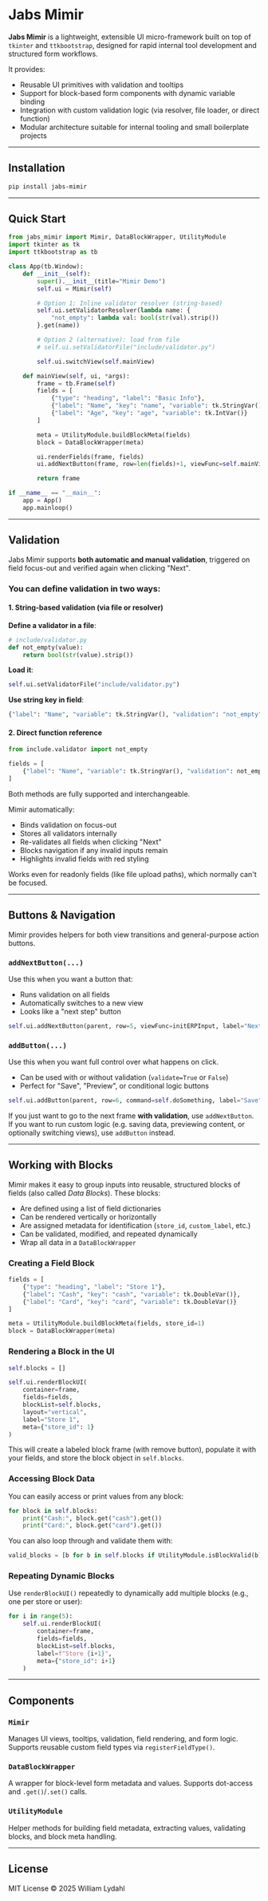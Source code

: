 # Jabs Mimir

**Jabs Mimir** is a lightweight, extensible UI micro-framework built on top of `tkinter` and `ttkbootstrap`, designed for rapid internal tool development and structured form workflows.

It provides:

- Reusable UI primitives with validation and tooltips
- Support for block-based form components with dynamic variable binding
- Integration with custom validation logic (via resolver, file loader, or direct function)
- Modular architecture suitable for internal tooling and small boilerplate projects

---

## Installation

```bash
pip install jabs-mimir
```

---

## Quick Start

```python
from jabs_mimir import Mimir, DataBlockWrapper, UtilityModule
import tkinter as tk
import ttkbootstrap as tb

class App(tb.Window):
    def __init__(self):
        super().__init__(title="Mimir Demo")
        self.ui = Mimir(self)

        # Option 1: Inline validator resolver (string-based)
        self.ui.setValidatorResolver(lambda name: {
            "not_empty": lambda val: bool(str(val).strip())
        }.get(name))

        # Option 2 (alternative): load from file
        # self.ui.setValidatorFile("include/validator.py")

        self.ui.switchView(self.mainView)

    def mainView(self, ui, *args):
        frame = tb.Frame(self)
        fields = [
            {"type": "heading", "label": "Basic Info"},
            {"label": "Name", "key": "name", "variable": tk.StringVar(), "validation": "not_empty"},
            {"label": "Age", "key": "age", "variable": tk.IntVar()}
        ]

        meta = UtilityModule.buildBlockMeta(fields)
        block = DataBlockWrapper(meta)

        ui.renderFields(frame, fields)
        ui.addNextButton(frame, row=len(fields)+1, viewFunc=self.mainView)

        return frame

if __name__ == "__main__":
    app = App()
    app.mainloop()
```

---

## Validation

Jabs Mimir supports **both automatic and manual validation**, triggered on field focus-out and verified again when clicking "Next".

### You can define validation in two ways:

#### 1. **String-based validation (via file or resolver)**

**Define a validator in a file**:
```python
# include/validator.py
def not_empty(value):
    return bool(str(value).strip())
```

**Load it**:
```python
self.ui.setValidatorFile("include/validator.py")
```

**Use string key in field**:
```python
{"label": "Name", "variable": tk.StringVar(), "validation": "not_empty"}
```

#### 2. **Direct function reference**

```python
from include.validator import not_empty

fields = [
    {"label": "Name", "variable": tk.StringVar(), "validation": not_empty}
]
```

Both methods are fully supported and interchangeable.

Mimir automatically:
- Binds validation on focus-out
- Stores all validators internally
- Re-validates all fields when clicking "Next"
- Blocks navigation if any invalid inputs remain
- Highlights invalid fields with red styling

Works even for readonly fields (like file upload paths), which normally can't be focused.

---

## Buttons & Navigation

Mimir provides helpers for both view transitions and general-purpose action buttons.

### `addNextButton(...)`
Use this when you want a button that:
- Runs validation on all fields
- Automatically switches to a new view
- Looks like a "next step" button

```python
self.ui.addNextButton(parent, row=5, viewFunc=initERPInput, label="Next")
```

### `addButton(...)`
Use this when you want full control over what happens on click.
- Can be used with or without validation (`validate=True` or `False`)
- Perfect for "Save", "Preview", or conditional logic buttons

```python
self.ui.addButton(parent, row=6, command=self.doSomething, label="Save", validate=True)
```

If you just want to go to the next frame **with validation**, use `addNextButton`. If you want to run custom logic (e.g. saving data, previewing content, or optionally switching views), use `addButton` instead.

---

## Working with Blocks

Mimir makes it easy to group inputs into reusable, structured blocks of fields (also called *Data Blocks*). These blocks:

- Are defined using a list of field dictionaries
- Can be rendered vertically or horizontally
- Are assigned metadata for identification (`store_id`, `custom_label`, etc.)
- Can be validated, modified, and repeated dynamically
- Wrap all data in a `DataBlockWrapper`

### Creating a Field Block

```python
fields = [
    {"type": "heading", "label": "Store 1"},
    {"label": "Cash", "key": "cash", "variable": tk.DoubleVar()},
    {"label": "Card", "key": "card", "variable": tk.DoubleVar()}
]

meta = UtilityModule.buildBlockMeta(fields, store_id=1)
block = DataBlockWrapper(meta)
```

### Rendering a Block in the UI

```python
self.blocks = []

self.ui.renderBlockUI(
    container=frame,
    fields=fields,
    blockList=self.blocks,
    layout="vertical",
    label="Store 1",
    meta={"store_id": 1}
)
```

This will create a labeled block frame (with remove button), populate it with your fields, and store the block object in `self.blocks`.

### Accessing Block Data

You can easily access or print values from any block:

```python
for block in self.blocks:
    print("Cash:", block.get("cash").get())
    print("Card:", block.get("card").get())
```

You can also loop through and validate them with:

```python
valid_blocks = [b for b in self.blocks if UtilityModule.isBlockValid(b)]
```

### Repeating Dynamic Blocks

Use `renderBlockUI()` repeatedly to dynamically add multiple blocks (e.g., one per store or user):

```python
for i in range(5):
    self.ui.renderBlockUI(
        container=frame,
        fields=fields,
        blockList=self.blocks,
        label=f"Store {i+1}",
        meta={"store_id": i+1}
    )
```

---

## Components

### `Mimir`
Manages UI views, tooltips, validation, field rendering, and form logic.
Supports reusable custom field types via `registerFieldType()`.

### `DataBlockWrapper`
A wrapper for block-level form metadata and values. Supports dot-access and `.get()`/`.set()` calls.

### `UtilityModule`
Helper methods for building field metadata, extracting values, validating blocks, and block meta handling.

---

## License
MIT License © 2025 William Lydahl
